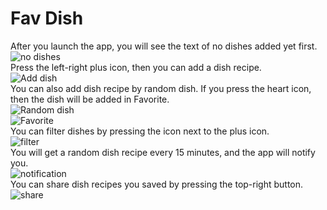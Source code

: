 # Fav Dish  
After you launch the app, you will see the text of no dishes added yet first.  
![no dishes](https://github.com/ConnorWuProjects/FavDish/blob/master/screenshots/No%20dishes.png?raw=true)   
Press the left-right plus icon, then you can add a dish recipe.    
![Add dish](https://github.com/ConnorWuProjects/FavDish/blob/master/screenshots/Add%20dish.png?raw=true)  
You can also add dish recipe by random dish. If you press the heart icon, then the dish will be added in Favorite.    
![Random dish](https://github.com/ConnorWuProjects/FavDish/blob/master/screenshots/Random%20dish.png?raw=true)  
![Favorite](https://github.com/ConnorWuProjects/FavDish/blob/master/screenshots/favorite.png?raw=true)  
You can filter dishes by pressing the icon next to the plus icon.  
![filter](https://github.com/ConnorWuProjects/FavDish/blob/master/screenshots/filter.png?raw=true)  
You will get a random dish recipe every 15 minutes, and the app will notify you.  
![notification](https://github.com/ConnorWuProjects/FavDish/blob/master/screenshots/notification.png?raw=true)  
You can share dish recipes you saved by pressing the top-right button.  
![share](https://github.com/ConnorWuProjects/FavDish/blob/master/screenshots/share.png)



